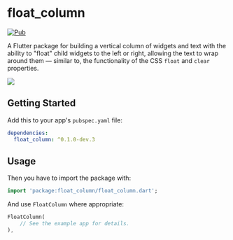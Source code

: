 # float_column

[![Pub](https://img.shields.io/pub/v/flutter_widget_from_html_core.svg)](https://pub.dev/packages/float_column)

A Flutter package for building a vertical column of widgets and text with the ability to "float" child widgets to the left or right, allowing the text to wrap around them — similar to, the functionality of the CSS `float` and `clear` properties.

![](https://raw.githubusercontent.com/ronjb/float_column/main/example/example_ltr.png)

## Getting Started

Add this to your app's `pubspec.yaml` file:

```yaml
dependencies:
  float_column: ^0.1.0-dev.3
```

## Usage

Then you have to import the package with:

```dart
import 'package:float_column/float_column.dart';
```

And use `FloatColumn` where appropriate:

```dart
FloatColumn(
    // See the example app for details.
),
```
